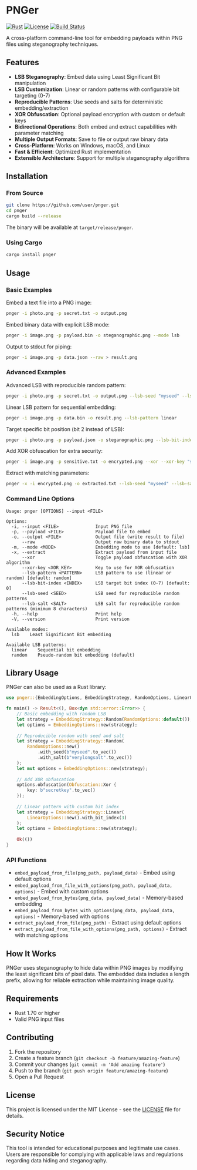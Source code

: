 # PNGer

[![Rust](https://img.shields.io/badge/rust-1.70+-orange.svg)](https://www.rust-lang.org)
[![License](https://img.shields.io/badge/license-MIT-blue.svg)](LICENSE)
[![Build Status](https://img.shields.io/badge/build-passing-brightgreen.svg)](https://github.com/user/pnger)

A cross-platform command-line tool for embedding payloads within PNG files using steganography techniques.

## Features

- **LSB Steganography**: Embed data using Least Significant Bit manipulation
- **LSB Customization**: Linear or random patterns with configurable bit targeting (0-7)
- **Reproducible Patterns**: Use seeds and salts for deterministic embedding/extraction
- **XOR Obfuscation**: Optional payload encryption with custom or default keys
- **Bidirectional Operations**: Both embed and extract capabilities with parameter matching
- **Multiple Output Formats**: Save to file or output raw binary data
- **Cross-Platform**: Works on Windows, macOS, and Linux
- **Fast & Efficient**: Optimized Rust implementation
- **Extensible Architecture**: Support for multiple steganography algorithms

## Installation

### From Source
```bash
git clone https://github.com/user/pnger.git
cd pnger
cargo build --release
```

The binary will be available at `target/release/pnger`.

### Using Cargo
```bash
cargo install pnger
```

## Usage

### Basic Examples

Embed a text file into a PNG image:
```bash
pnger -i photo.png -p secret.txt -o output.png
```

Embed binary data with explicit LSB mode:
```bash
pnger -i image.png -p payload.bin -o steganographic.png --mode lsb
```

Output to stdout for piping:
```bash
pnger -i image.png -p data.json --raw > result.png
```

### Advanced Examples

Advanced LSB with reproducible random pattern:
```bash
pnger -i photo.png -p secret.txt -o output.png --lsb-seed "myseed" --lsb-salt "verylongsalt"
```

Linear LSB pattern for sequential embedding:
```bash
pnger -i image.png -p data.bin -o result.png --lsb-pattern linear
```

Target specific bit position (bit 2 instead of LSB):
```bash
pnger -i photo.png -p payload.json -o steganographic.png --lsb-bit-index 2
```

Add XOR obfuscation for extra security:
```bash
pnger -i image.png -p sensitive.txt -o encrypted.png --xor --xor-key "secretkey"
```

Extract with matching parameters:
```bash
pnger -x -i encrypted.png -o extracted.txt --lsb-seed "myseed" --lsb-salt "verylongsalt" --xor --xor-key "secretkey"
```

### Command Line Options

```
Usage: pnger [OPTIONS] --input <FILE>

Options:
  -i, --input <FILE>              Input PNG file
  -p, --payload <FILE>            Payload file to embed
  -o, --output <FILE>             Output file (write result to file)
      --raw                       Output raw binary data to stdout
  -m, --mode <MODE>               Embedding mode to use [default: lsb]
  -x, --extract                   Extract payload from input file
      --xor                       Toggle payload obfuscation with XOR algorithm
      --xor-key <XOR_KEY>         Key to use for XOR obfuscation
      --lsb-pattern <PATTERN>     LSB pattern to use (linear or random) [default: random]
      --lsb-bit-index <INDEX>     LSB target bit index (0-7) [default: 0]
      --lsb-seed <SEED>           LSB seed for reproducible random patterns
      --lsb-salt <SALT>           LSB salt for reproducible random patterns (minimum 8 characters)
  -h, --help                      Print help
  -V, --version                   Print version

Available modes:
  lsb    Least Significant Bit embedding

Available LSB patterns:
  linear    Sequential bit embedding
  random    Pseudo-random bit embedding (default)
```

## Library Usage

PNGer can also be used as a Rust library:

```rust
use pnger::{EmbeddingOptions, EmbeddingStrategy, RandomOptions, LinearOptions, Obfuscation};

fn main() -> Result<(), Box<dyn std::error::Error>> {
    // Basic embedding with random LSB
    let strategy = EmbeddingStrategy::Random(RandomOptions::default());
    let options = EmbeddingOptions::new(strategy);
    
    // Reproducible random with seed and salt
    let strategy = EmbeddingStrategy::Random(
        RandomOptions::new()
            .with_seed(b"myseed".to_vec())
            .with_salt(b"verylongsalt".to_vec())
    );
    let mut options = EmbeddingOptions::new(strategy);
    
    // Add XOR obfuscation
    options.obfuscation(Obfuscation::Xor { 
        key: b"secretkey".to_vec() 
    });
    
    // Linear pattern with custom bit index
    let strategy = EmbeddingStrategy::Linear(
        LinearOptions::new().with_bit_index(3)
    );
    let options = EmbeddingOptions::new(strategy);
    
    Ok(())
}
```

### API Functions

- `embed_payload_from_file(png_path, payload_data)` - Embed using default options
- `embed_payload_from_file_with_options(png_path, payload_data, options)` - Embed with custom options
- `embed_payload_from_bytes(png_data, payload_data)` - Memory-based embedding
- `embed_payload_from_bytes_with_options(png_data, payload_data, options)` - Memory-based with options
- `extract_payload_from_file(png_path)` - Extract using default options
- `extract_payload_from_file_with_options(png_path, options)` - Extract with matching options

## How It Works

PNGer uses steganography to hide data within PNG images by modifying the least significant bits of pixel data. The embedded data includes a length prefix, allowing for reliable extraction while maintaining image quality.

## Requirements

- Rust 1.70 or higher
- Valid PNG input files

## Contributing

1. Fork the repository
2. Create a feature branch (`git checkout -b feature/amazing-feature`)
3. Commit your changes (`git commit -m 'Add amazing feature'`)
4. Push to the branch (`git push origin feature/amazing-feature`)
5. Open a Pull Request

## License

This project is licensed under the MIT License - see the [LICENSE](LICENSE) file for details.

## Security Notice

This tool is intended for educational purposes and legitimate use cases. Users are responsible for complying with applicable laws and regulations regarding data hiding and steganography.